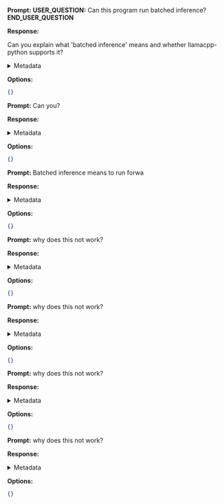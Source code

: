 **Prompt:**
**USER_QUESTION:**
Can this program run batched inference?
**END_USER_QUESTION**


**Response:**

 Can you explain what 'batched inference' means and whether llamacpp-python supports it?

<details><summary>Metadata</summary>

- Duration: 34008 ms
- Datetime: 2024-01-11T20:16:13.777756
- Model: dolphin-2.5-mixtral-8x7b

</details>

**Options:**
```json
{}
```

**Prompt:**
Can you?

**Response:**


<details><summary>Metadata</summary>

- Duration: 736 ms
- Datetime: 2024-01-11T20:16:58.754538
- Model: dolphin-2.5-mixtral-8x7b

</details>

**Options:**
```json
{}
```

**Prompt:**
Batched inference means to run forwa

**Response:**


<details><summary>Metadata</summary>

- Duration: 918 ms
- Datetime: 2024-01-11T20:17:23.525059
- Model: dolphin-2.5-mixtral-8x7b

</details>

**Options:**
```json
{}
```

**Prompt:**
why does this not work?

**Response:**


<details><summary>Metadata</summary>

- Duration: 794 ms
- Datetime: 2024-01-11T20:17:41.420298
- Model: dolphin-2.5-mixtral-8x7b

</details>

**Options:**
```json
{}
```

**Prompt:**
why does this not work?                          

**Response:**


<details><summary>Metadata</summary>

- Duration: 862 ms
- Datetime: 2024-01-11T20:18:11.347502
- Model: dolphin-2.5-mixtral-8x7b

</details>

**Options:**
```json
{}
```

**Prompt:**
why does this not work?                                                 

**Response:**


<details><summary>Metadata</summary>

- Duration: 857 ms
- Datetime: 2024-01-11T20:18:15.915847
- Model: dolphin-2.5-mixtral-8x7b

</details>

**Options:**
```json
{}
```

**Prompt:**
why does this not work?                                                                                                             

**Response:**


<details><summary>Metadata</summary>

- Duration: 926 ms
- Datetime: 2024-01-11T20:18:21.573974
- Model: dolphin-2.5-mixtral-8x7b

</details>

**Options:**
```json
{}
```

